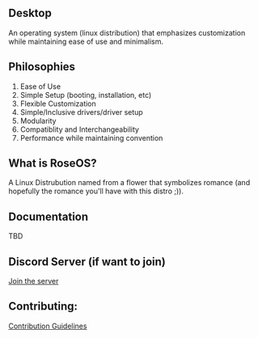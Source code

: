 ## Desktop

An operating system (linux distribution) that emphasizes customization while maintaining ease of use and minimalism.

## Philosophies

1. Ease of Use
2. Simple Setup (booting, installation, etc)
3. Flexible Customization
4. Simple/Inclusive drivers/driver setup
5. Modularity
6. Compatiblity and Interchangeability
7. Performance while maintaining convention

## What is RoseOS?

A Linux Distrubution named from a flower that symbolizes romance (and hopefully the romance you'll have with this distro ;)).

## Documentation
TBD

## Discord Server (if want to join)

[Join the server](https://discord.gg/zGXPsdY)

## Contributing:
[Contribution Guidelines](https://github.com/Rose-OS/Desktop-Rose/blob/master/CONTRIBUTING.md)
